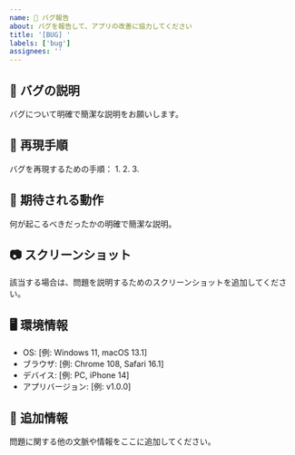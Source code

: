 ```yaml
---
name: 🐛 バグ報告
about: バグを報告して、アプリの改善に協力してください
title: '[BUG] '
labels: ['bug']
assignees: ''
---
```


## 🐛 バグの説明
バグについて明確で簡潔な説明をお願いします。

## 🔄 再現手順
バグを再現するための手順：
1. 
2. 
3. 

## 💭 期待される動作
何が起こるべきだったかの明確で簡潔な説明。

## 📷 スクリーンショット
該当する場合は、問題を説明するためのスクリーンショットを追加してください。

## 🖥️ 環境情報
- OS: [例: Windows 11, macOS 13.1]
- ブラウザ: [例: Chrome 108, Safari 16.1]
- デバイス: [例: PC, iPhone 14]
- アプリバージョン: [例: v1.0.0]

## 📝 追加情報
問題に関する他の文脈や情報をここに追加してください。
